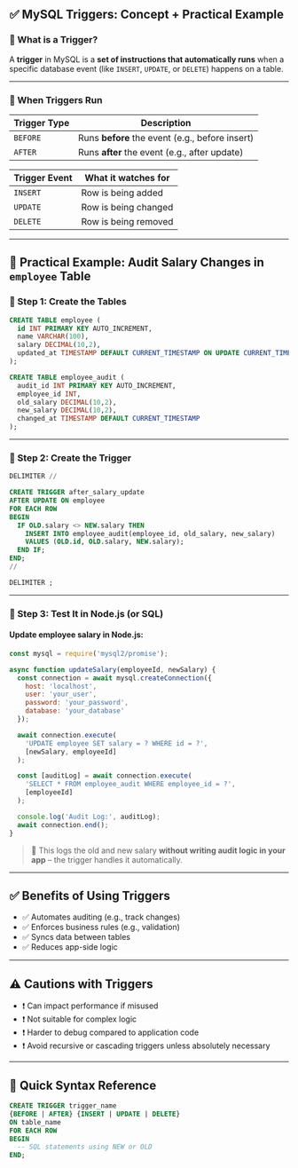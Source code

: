 ## ✅ MySQL Triggers: Concept + Practical Example

### 📌 What is a Trigger?

A **trigger** in MySQL is a **set of instructions that automatically runs** when a specific database event (like `INSERT`, `UPDATE`, or `DELETE`) happens on a table.

---

### 🔄 When Triggers Run

| Trigger Type | Description                                     |
| ------------ | ----------------------------------------------- |
| `BEFORE`     | Runs **before** the event (e.g., before insert) |
| `AFTER`      | Runs **after** the event (e.g., after update)   |

| Trigger Event | What it watches for  |
| ------------- | -------------------- |
| `INSERT`      | Row is being added   |
| `UPDATE`      | Row is being changed |
| `DELETE`      | Row is being removed |

---

## 👷 Practical Example: Audit Salary Changes in `employee` Table

### 🧱 Step 1: Create the Tables

```sql
CREATE TABLE employee (
  id INT PRIMARY KEY AUTO_INCREMENT,
  name VARCHAR(100),
  salary DECIMAL(10,2),
  updated_at TIMESTAMP DEFAULT CURRENT_TIMESTAMP ON UPDATE CURRENT_TIMESTAMP
);

CREATE TABLE employee_audit (
  audit_id INT PRIMARY KEY AUTO_INCREMENT,
  employee_id INT,
  old_salary DECIMAL(10,2),
  new_salary DECIMAL(10,2),
  changed_at TIMESTAMP DEFAULT CURRENT_TIMESTAMP
);
```

---

### 🧠 Step 2: Create the Trigger

```sql
DELIMITER //

CREATE TRIGGER after_salary_update
AFTER UPDATE ON employee
FOR EACH ROW
BEGIN
  IF OLD.salary <> NEW.salary THEN
    INSERT INTO employee_audit(employee_id, old_salary, new_salary)
    VALUES (OLD.id, OLD.salary, NEW.salary);
  END IF;
END;
//

DELIMITER ;
```

---

### 🧪 Step 3: Test It in Node.js (or SQL)

#### Update employee salary in Node.js:

```js
const mysql = require('mysql2/promise');

async function updateSalary(employeeId, newSalary) {
  const connection = await mysql.createConnection({
    host: 'localhost',
    user: 'your_user',
    password: 'your_password',
    database: 'your_database'
  });

  await connection.execute(
    'UPDATE employee SET salary = ? WHERE id = ?',
    [newSalary, employeeId]
  );

  const [auditLog] = await connection.execute(
    'SELECT * FROM employee_audit WHERE employee_id = ?',
    [employeeId]
  );

  console.log('Audit Log:', auditLog);
  await connection.end();
}
```

> 📌 This logs the old and new salary **without writing audit logic in your app** – the trigger handles it automatically.

---

## ✅ Benefits of Using Triggers

* ✅ Automates auditing (e.g., track changes)
* ✅ Enforces business rules (e.g., validation)
* ✅ Syncs data between tables
* ✅ Reduces app-side logic

---

## ⚠️ Cautions with Triggers

* ❗ Can impact performance if misused
* ❗ Not suitable for complex logic
* ❗ Harder to debug compared to application code
* ❗ Avoid recursive or cascading triggers unless absolutely necessary

---

## 📝 Quick Syntax Reference

```sql
CREATE TRIGGER trigger_name
{BEFORE | AFTER} {INSERT | UPDATE | DELETE}
ON table_name
FOR EACH ROW
BEGIN
  -- SQL statements using NEW or OLD
END;
```